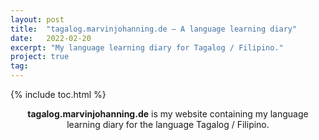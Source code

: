 ```yaml
---
layout: post
title:  "tagalog.marvinjohanning.de — A language learning diary"
date:   2022-02-20
excerpt: "My language learning diary for Tagalog / Filipino."
project: true
tag:
---
```


{% include toc.html %}
    
<center><b><a href="https://tagalog.marvinjohanin.de"></a>tagalog.marvinjohanning.de</b> is my website containing my language learning diary for the language Tagalog / Filipino.</center>
     